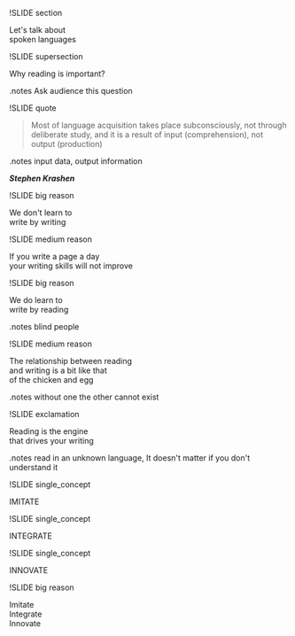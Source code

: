 !SLIDE section

Let's talk about  
spoken languages

!SLIDE supersection

Why reading is important?

.notes Ask audience this question

!SLIDE quote

<blockquote>
Most of language acquisition takes   
place subconsciously, not through  
deliberate study, and it is a result of  
input (comprehension), not output (production)
</blockquote>

.notes input data, output information

<em><b>Stephen Krashen</b></em>

!SLIDE big reason

We don't learn to  
write by writing

!SLIDE medium reason

If you write a page a day  
your writing skills will not improve

!SLIDE big reason

We do learn to  
write by reading

.notes blind people

!SLIDE medium reason

The relationship between reading  
and writing is a bit like that  
of the chicken and egg

.notes without one the other cannot exist

!SLIDE exclamation

Reading is the engine  
that drives your writing

.notes read in an unknown language, It doesn't matter if you don't understand it

!SLIDE single_concept

IMITATE

!SLIDE single_concept

INTEGRATE

!SLIDE single_concept

INNOVATE

!SLIDE big reason

Imitate  
Integrate  
Innovate